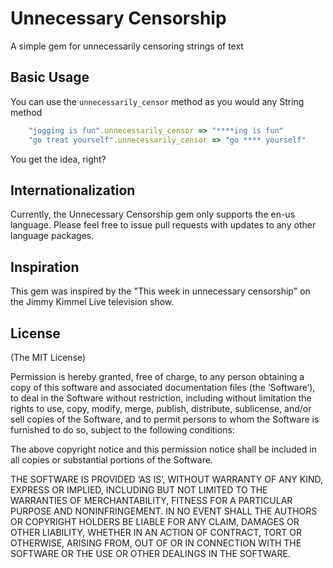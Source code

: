 # Unnecessary Censorship

A simple gem for unnecessarily censoring strings of text

## Basic Usage

You can use the `unnecessarily_censor` method as you would any String method

```ruby
    "jogging is fun".unnecessarily_censor => "****ing is fun"
    "go treat yourself".unnecessarily_censor => "go **** yourself"
```

You get the idea, right?

## Internationalization

Currently, the Unnecessary Censorship gem only supports the en-us language.  Please feel free to issue pull requests with updates to any other language packages.

## Inspiration

This gem was inspired by the "This week in unnecessary censorship" on the Jimmy Kimmel Live television show.

## License

(The MIT License)

Permission is hereby granted, free of charge, to any person obtaining a copy of this software and associated documentation files (the ‘Software’), to deal in the Software without restriction, including without limitation the rights to use, copy, modify, merge, publish, distribute, sublicense, and/or sell copies of the Software, and to permit persons to whom the Software is furnished to do so, subject to the following conditions:

The above copyright notice and this permission notice shall be included in all copies or substantial portions of the Software.

THE SOFTWARE IS PROVIDED ‘AS IS’, WITHOUT WARRANTY OF ANY KIND, EXPRESS OR IMPLIED, INCLUDING BUT NOT LIMITED TO THE WARRANTIES OF MERCHANTABILITY, FITNESS FOR A PARTICULAR PURPOSE AND NONINFRINGEMENT. IN NO EVENT SHALL THE AUTHORS OR COPYRIGHT HOLDERS BE LIABLE FOR ANY CLAIM, DAMAGES OR OTHER LIABILITY, WHETHER IN AN ACTION OF CONTRACT, TORT OR OTHERWISE, ARISING FROM, OUT OF OR IN CONNECTION WITH THE SOFTWARE OR THE USE OR OTHER DEALINGS IN THE SOFTWARE.